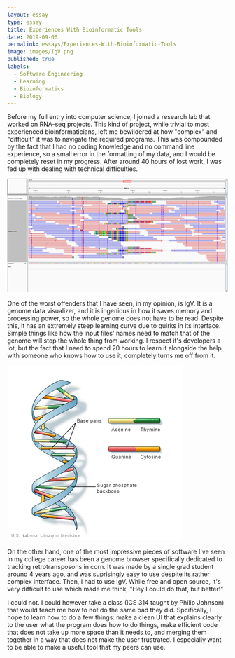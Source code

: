 ```yaml
---
layout: essay
type: essay
title: Experiences With Bioinformatic Tools
date: 2019-09-06
permalink: essays/Experiences-With-Bioinformatic-Tools
image: images/IgV.png
published: true
labels:
  - Software Engineering
  - Learning
  - Bioinformatics
  - Biology
---
```


Before my full entry into computer science, I joined a research lab that worked on RNA-seq projects. This kind of project, while trivial to most experienced bioinformaticians, left me bewildered at how "complex" and "difficult" it was to navigate the required programs. This was compounded by the fact that I had no coding knowledge and no command line experience, so a small error in the formatting of my data, and I would be completely reset in my progress. After around 40 hours of lost work, I was fed up with dealing with technical difficulties.

<img class="ui tiny left circular floated image" src="../images/IgV.png">

One of the worst offenders that I have seen, in my opinion, is IgV. It is a genome data visualizer, and it is ingenious in how it saves memory and processing power, so the whole genome does not have to be read. Despite this, it has an extremely steep learning curve due to quirks in its interface. Simple things like how the input files' names need to match that of the genome will stop the whole thing from working. I respect it's developers a lot, but the fact that I need to spend 20 hours to learn it alongside the help with someone who knows how to use it, completely turns me off from it.

<img class="ui tiny left circular floated image" src="../images/dnastructure.jpg">

On the other hand, one of the most impressive pieces of software I've seen in my college career has been a genome browser specifically dedicated to tracking retrotransposons in corn. It was made by a single grad student around 4 years ago, and was suprisingly easy to use despite its rather complex interface. Then, I had to use IgV. While free and open source, it's very difficult to use which made me think, "Hey I could do that, but better!"

I could not. I could however take a class (ICS 314 taught by Philip Johnson) that would teach me how to not do the same bad they did. Spcifically, I hope to learn how to do a few things: make a clean UI that explains clearly to the user what the program does how to do things, make efficient code that does not take up more space than it needs to, and merging them together in a way that does not make the user frustrated. I especially want to be able to make a useful tool that my peers can use.
